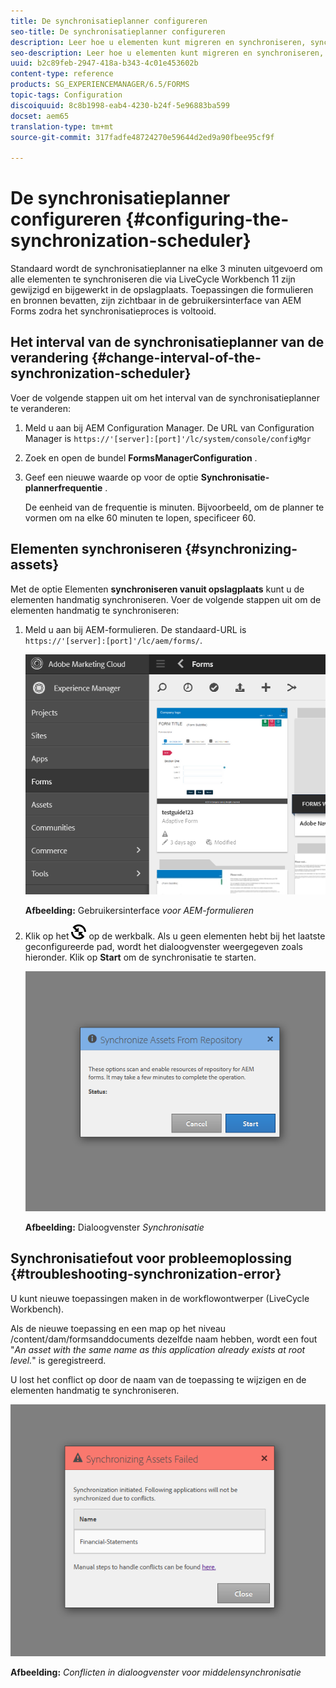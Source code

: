 ```yaml
---
title: De synchronisatieplanner configureren
seo-title: De synchronisatieplanner configureren
description: Leer hoe u elementen kunt migreren en synchroniseren, synchronisatieplanner kunt configureren en mappen kunt gebruiken om elementen te rangschikken.
seo-description: Leer hoe u elementen kunt migreren en synchroniseren, synchronisatieplanner kunt configureren en mappen kunt gebruiken om elementen te rangschikken.
uuid: b2c89feb-2947-418a-b343-4c01e453602b
content-type: reference
products: SG_EXPERIENCEMANAGER/6.5/FORMS
topic-tags: Configuration
discoiquuid: 8c8b1998-eab4-4230-b24f-5e96883ba599
docset: aem65
translation-type: tm+mt
source-git-commit: 317fadfe48724270e59644d2ed9a90fbee95cf9f

---
```



# De synchronisatieplanner configureren {#configuring-the-synchronization-scheduler}

Standaard wordt de synchronisatieplanner na elke 3 minuten uitgevoerd om alle elementen te synchroniseren die via LiveCycle Workbench 11 zijn gewijzigd en bijgewerkt in de opslagplaats. Toepassingen die formulieren en bronnen bevatten, zijn zichtbaar in de gebruikersinterface van AEM Forms zodra het synchronisatieproces is voltooid.

## Het interval van de synchronisatieplanner van de verandering {#change-interval-of-the-synchronization-scheduler}

Voer de volgende stappen uit om het interval van de synchronisatieplanner te veranderen:

1. Meld u aan bij AEM Configuration Manager. De URL van Configuration Manager is `https://'[server]:[port]'/lc/system/console/configMgr`

1. Zoek en open de bundel **FormsManagerConfiguration** .

1. Geef een nieuwe waarde op voor de optie **Synchronisatie-plannerfrequentie** .

   De eenheid van de frequentie is minuten. Bijvoorbeeld, om de planner te vormen om na elke 60 minuten te lopen, specificeer 60.

## Elementen synchroniseren {#synchronizing-assets}

Met de optie Elementen **synchroniseren vanuit opslagplaats** kunt u de elementen handmatig synchroniseren. Voer de volgende stappen uit om de elementen handmatig te synchroniseren:

1. Meld u aan bij AEM-formulieren. De standaard-URL is `https://'[server]:[port]'/lc/aem/forms/`.

   ![Gebruikersinterface AEM-formulieren](assets/aem_forms_ui.png)

   **Afbeelding:** Gebruikersinterface *voor AEM-formulieren*

1. Klik op het ![pictogram aem6forms_sync](assets/aem6forms_sync.png) op de werkbalk. Als u geen elementen hebt bij het laatste geconfigureerde pad, wordt het dialoogvenster weergegeven zoals hieronder. Klik op **Start** om de synchronisatie te starten.

   ![Synchronisatie, dialoogvenster](assets/migrate-and-syncronize.png)

   **Afbeelding:** Dialoogvenster *Synchronisatie*

## Synchronisatiefout voor probleemoplossing {#troubleshooting-synchronization-error}

U kunt nieuwe toepassingen maken in de workflowontwerper (LiveCycle Workbench).

Als de nieuwe toepassing en een map op het niveau /content/dam/formsanddocuments dezelfde naam hebben, wordt een fout &quot;*An asset with the same name as this application already exists at root level.*&quot; is geregistreerd.

U lost het conflict op door de naam van de toepassing te wijzigen en de elementen handmatig te synchroniseren.

![Conflicten in dialoogvenster voor synchronisatie van elementen](assets/sync-conflict.png)

**Afbeelding:** *Conflicten in dialoogvenster voor middelensynchronisatie*
